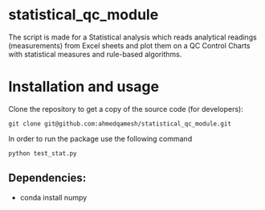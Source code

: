 # statistical_qc_module
The script is made for a Statistical analysis which reads analytical readings (measurements) from Excel sheets and plot them on a QC Control Charts with statistical measures and rule-based algorithms.

# Installation and usage
Clone the repository to get a copy of the source code (for developers):
```
git clone git@github.com:ahmedqamesh/statistical_qc_module.git
```
In order to run the package use the following command
```
python test_stat.py
```
## Dependencies:
- conda install numpy


